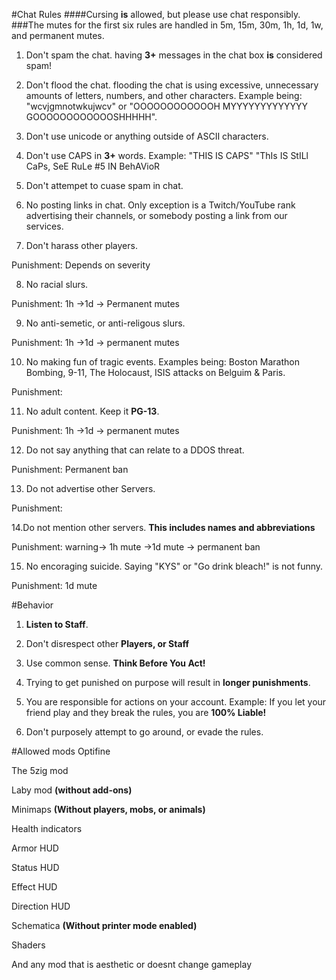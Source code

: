 #Chat Rules
####Cursing **is** allowed, but please use chat responsibly.
###The mutes for the first six rules are handled in 5m, 15m, 30m, 1h, 1d, 1w, and permanent mutes.

1. Don't spam the chat. having **3+** messages in the chat box **is** considered spam!

2. Don't flood the chat. flooding the chat is using excessive, unnecessary amounts of letters, numbers, and other characters. Example being: "wcvjgmnotwkujwcv" or "OOOOOOOOOOOOH MYYYYYYYYYYYYY GOOOOOOOOOOOOSHHHHH".

3. Don't use unicode or anything outside of ASCII characters.

4. Don't use CAPS in **3+** words. Example: "THIS IS CAPS" "ThIs IS StILl CaPs, SeE RuLe #5 IN BehAVioR

5. Don't attempet to cuase spam in chat.

6. No posting links in chat. Only exception is a Twitch/YouTube rank advertising their channels, or somebody posting a link from our services.

7. Don't harass other players.

 Punishment: Depends on severity

8. No racial slurs. 

 Punishment: 1h ->1d -> Permanent mutes

9. No anti-semetic, or anti-religous slurs.

 Punishment: 1h ->1d -> permanent mutes

10. No making fun of tragic events. Examples being: Boston Marathon Bombing, 9-11, The Holocaust, ISIS attacks on Belguim & Paris.

 Punishment:

11. No adult content. Keep it **PG-13**. 

 Punishment: 1h ->1d -> permanent mutes

12. Do not say anything that can relate to a DDOS threat.

 Punishment: Permanent ban

13. Do not advertise other Servers.

 Punishment: 
 
14.Do not mention other servers. **This includes names and abbreviations**

 Punishment: warning-> 1h mute ->1d mute -> permanent ban

15. No encoraging suicide. Saying "KYS" or "Go drink bleach!" is not funny.

 Punishment: 1d mute

#Behavior
1. **Listen to Staff**.

2. Don't disrespect other **Players, or Staff**

3. Use common sense. **Think Before You Act!**

4. Trying to get punished on purpose will result in **longer punishments**.

5. You are responsible for actions on your account. Example: If you let your friend play and they break the rules, you are **100% Liable!**

6. Don't purposely attempt to go around, or evade the rules.

#Allowed mods
Optifine

The 5zig mod

Laby mod **(without add-ons)**

Minimaps **(Without players, mobs, or animals)**

Health indicators

Armor HUD

Status HUD

Effect HUD

Direction HUD

Schematica **(Without printer mode enabled)**

Shaders

And any mod that is aesthetic or doesnt change gameplay



